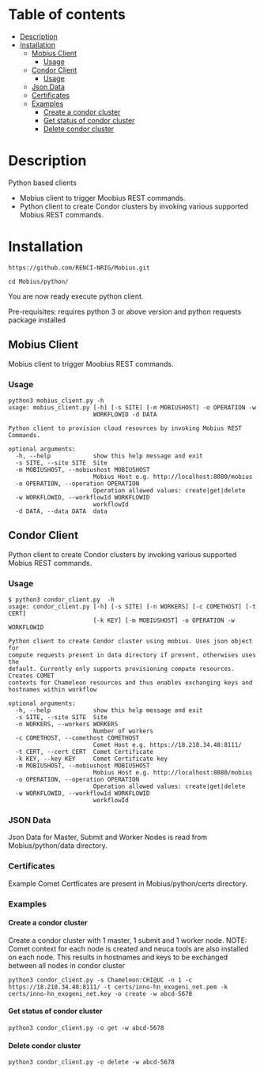 # Table of contents

 - [Description](#descr)
 - [Installation](#install)
   - [Mobius Client](#mbclient)
     - [Usage](#usage1)
   - [Condor Client](#condorclient)
     - [Usage](#usage2)   
   - [Json Data](#json)
   - [Certificates](#certs)
   - [Examples](#examples)
     - [Create a condor cluster](#create)
     - [Get status of condor cluster](#get)
     - [Delete condor cluster](#delete)
 
# <a name="descr"></a>Description
Python based clients
 - Mobius client to trigger Moobius REST commands.
 - Python client to create Condor clusters by invoking various supported Mobius REST commands.

# <a name="install"></a>Installation
`https://github.com/RENCI-NRIG/Mobius.git`

`cd Mobius/python/`

You are now ready execute python client.

Pre-requisites: requires python 3 or above version and python requests package installed

## <a name="mbclient"></a>Mobius Client
Mobius client to trigger Moobius REST commands.

### <a name="usage1"></a>Usage
```
python3 mobius_client.py -h
usage: mobius_client.py [-h] [-s SITE] [-m MOBIUSHOST] -o OPERATION -w
                        WORKFLOWID -d DATA

Python client to provision cloud resources by invoking Mobius REST Commands.

optional arguments:
  -h, --help            show this help message and exit
  -s SITE, --site SITE  Site
  -m MOBIUSHOST, --mobiushost MOBIUSHOST
                        Mobius Host e.g. http://localhost:8080/mobius
  -o OPERATION, --operation OPERATION
                        Operation allowed values: create|get|delete
  -w WORKFLOWID, --workflowId WORKFLOWID
                        workflowId
  -d DATA, --data DATA  data
```
## <a name="condor"></a>Condor Client
Python client to create Condor clusters by invoking various supported Mobius REST commands.

### <a name="usage2"></a>Usage
```
$ python3 condor_client.py  -h
usage: condor_client.py [-h] [-s SITE] [-n WORKERS] [-c COMETHOST] [-t CERT]
                        [-k KEY] [-m MOBIUSHOST] -o OPERATION -w WORKFLOWID

Python client to create Condor cluster using mobius. Uses json object for
compute requests present in data directory if present, otherwises uses the
default. Currently only supports provisioning compute resources. Creates COMET
contexts for Chameleon resources and thus enables exchanging keys and
hostnames within workflow

optional arguments:
  -h, --help            show this help message and exit
  -s SITE, --site SITE  Site
  -n WORKERS, --workers WORKERS
                        Number of workers
  -c COMETHOST, --comethost COMETHOST
                        Comet Host e.g. https://18.218.34.48:8111/
  -t CERT, --cert CERT  Comet Certificate
  -k KEY, --key KEY     Comet Certificate key
  -m MOBIUSHOST, --mobiushost MOBIUSHOST
                        Mobius Host e.g. http://localhost:8080/mobius
  -o OPERATION, --operation OPERATION
                        Operation allowed values: create|get|delete
  -w WORKFLOWID, --workflowId WORKFLOWID
                        workflowId
```
### <a name="json"></a>JSON Data
Json Data for Master, Submit and Worker Nodes is read from Mobius/python/data directory.

### <a name="certs"></a>Certificates
Example Comet Certficates are present in Mobius/python/certs directory.

### <a name="examples"></a>Examples
#### <a name="create"></a>Create a condor cluster
Create a condor cluster with 1 master, 1 submit and 1 worker node. 
NOTE: Comet context for each node is created and neuca tools are also installed on each node. This results in hostnames and keys to be exchanged between all nodes in condor cluster

`python3 condor_client.py -s Chameleon:CHI@UC -n 1 -c https://18.218.34.48:8111/ -t certs/inno-hn_exogeni_net.pem -k certs/inno-hn_exogeni_net.key -o create -w abcd-5678`

#### <a name="get"></a>Get status of condor cluster
`python3 condor_client.py -o get -w abcd-5678`

#### <a name="delete"></a>Delete condor cluster
`python3 condor_client.py -o delete -w abcd-5678`
